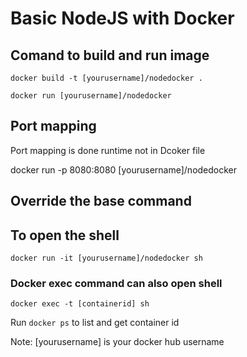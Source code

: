 # Basic NodeJS with Docker 

## Comand to build and run image

`docker build -t [yourusername]/nodedocker .`

`docker run [yourusername]/nodedocker`

## Port mapping 
Port mapping is done runtime not in Dcoker file

docker run -p 8080:8080 [yourusername]/nodedocker

## Override the base command
## To open the shell

`docker run -it [yourusername]/nodedocker sh`

### Docker exec command can also open shell

`docker exec -t [containerid] sh`

Run `docker ps` to list and get container id

Note: [yourusername] is your docker hub username

